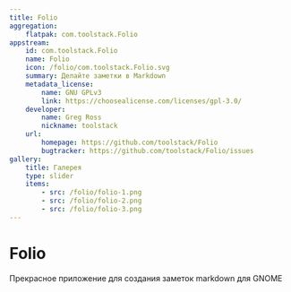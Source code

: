 ```yaml
---
title: Folio
aggregation:
    flatpak: com.toolstack.Folio
appstream:
    id: com.toolstack.Folio
    name: Folio
    icon: /folio/com.toolstack.Folio.svg
    summary: Делайте заметки в Markdown
    metadata_license:
        name: GNU GPLv3
        link: https://choosealicense.com/licenses/gpl-3.0/
    developer:
        name: Greg Ross
        nickname: toolstack
    url:
        homepage: https://github.com/toolstack/Folio
        bugtracker: https://github.com/toolstack/Folio/issues
gallery:
    title: Галерея
    type: slider
    items:
        - src: /folio/folio-1.png
        - src: /folio/folio-2.png
        - src: /folio/folio-3.png
---
```


# Folio

Прекрасное приложение для создания заметок markdown для GNOME

<AGWGallery />

<!--@include: @apps/_parts/install/content-flatpak.md-->